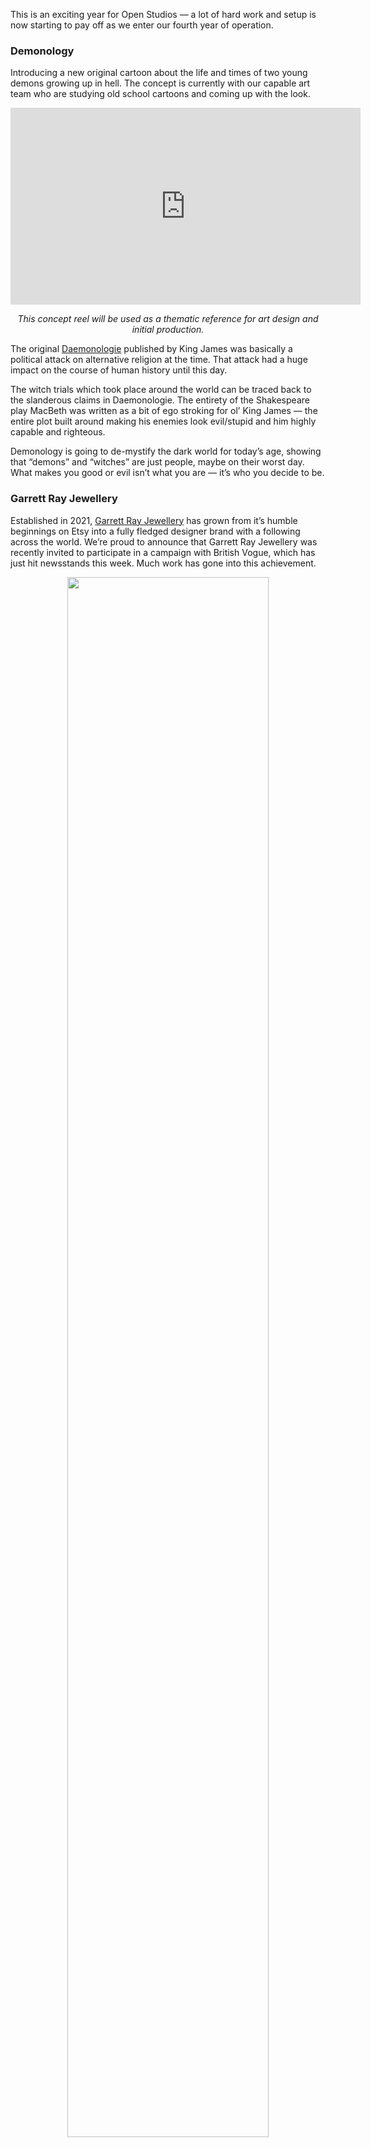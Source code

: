 This is an exciting year for Open Studios — a lot of hard work and setup is now starting to pay off as we enter our fourth year of operation.

### Demonology

Introducing a new original cartoon about the life and times of two young demons growing up in hell. The concept is currently with our capable art team who are studying old school cartoons and coming up with the look.

<center style="margin: 0px auto">
<iframe width="560" height="315" src="https://www.youtube.com/embed/QdaT9zFnhlw?si=CYI6ZKhrI29j1ZVE" title="YouTube video player" frameborder="0" allow="accelerometer; autoplay; clipboard-write; encrypted-media; gyroscope; picture-in-picture; web-share" allowfullscreen></iframe>
<p><em>This concept reel will be used as a thematic reference for art design and initial production.</em></p>
</center>

The original [Daemonologie](https://en.wikipedia.org/wiki/Daemonologie) published by King James was basically a political attack on alternative religion at the time. That attack had a huge impact on the course of human history until this day.

The witch trials which took place around the world can be traced back to the slanderous claims in Daemonologie. The entirety of the Shakespeare play MacBeth was written as a bit of ego stroking for ol’ King James — the entire plot built around making his enemies look evil/stupid and him highly capable and righteous.

Demonology is going to de-mystify the dark world for today’s age, showing that “demons” and “witches” are just people, maybe on their worst day. What makes you good or evil isn’t what you are — it’s who you decide to be.

### Garrett Ray Jewellery

Established in 2021, [Garrett Ray Jewellery](https://grayjewellery.com.au/) has grown from it’s humble beginnings on Etsy into a fully fledged designer brand with a following across the world. We’re proud to announce that Garrett Ray Jewellery was recently invited to participate in a campaign with British Vogue, which has just hit newsstands this week. Much work has gone into this achievement.

<center style="margin: 0px auto">
<img width="80%" height="auto" src="/assets/blog/2023/01/1_0twpdr9rjoC3lNUQ1o1Wow.webp" />

<p><em>Our spot in the February 2023 issue of British Vogue, part one of three in this campaign.</em></p>

</center>

In the third quarter of 2022 we performed a competitor analysis on the website — looking at how our website stacks up to industry leaders who have been in the biz for decades. These changes elevated the site from just a generic Shopify site to the Garrett Ray Jewellery of today.

<center style="margin: 0px auto">
<iframe width="560" height="315" src="https://www.youtube.com/embed/pnEoyGDhc80?si=DV1txEta5hiRhhxf" title="YouTube video player" frameborder="0" allow="accelerometer; autoplay; clipboard-write; encrypted-media; gyroscope; picture-in-picture; web-share" allowfullscreen></iframe>
<p><em>In the lead up to being in British Vogue, we produced a video ad just to set the tone of the jewellery brand. Video advertising is definitely going to be a space we explore more as we build our video production capability.</em></p>
</center>

And finally we’re excited to announce the release of two new jewellery collections — [The Diamond Classics](https://grayjewellery.com.au/collections/diamond-classics) and [The Zodiac Collection](https://grayjewellery.com.au/collections/zodiac-collection).

<center style="margin: 0px auto">
<img width="80%" height="auto" src="/assets/blog/2023/01/1_ZG64hUHdD3AgE8dhv77zew.webp" />

<p><em>Timeless and Elegant, Diamond Classics feature GIA certified diamonds set in precious metals.</em></p>

</center>

<center style="margin: 0px auto">
<img width="80%" height="auto" src="/assets/blog/2023/01/1_4l4_iFAsM3F7Vb5Ldvjz8g.webp" />

<p><em>Each horoscope design was sculpted to match unique artwork, the back features the constellation.</em></p>
</center>


#### Follow Garrett Ray Jewellery

- Facebook: [GarrettRayJewellery](https://www.facebook.com/GarrettRayJewellery)
- Instagram: [@garrettrayjewellery](https://www.instagram.com/garrettrayjewellery/)
- Website: [grayjewellery.com.au](https://grayjewellery.com.au/)


### Kamigen

The entire [Kamigen](http://kamigen.com/) project is undergoing an art rebuild, although it’s not at the top of our priorities right now as there is just \*so much\* to do here.

Previously Kamigen was rapidly produced on a monthly basis in order to generate unique story and art for a more advanced production. We have recently begun that. Here’s a sneak peek at a new trailer and some of the new comics pages, we hope you love the new look as much as we do!

<center style="margin: 0px auto">
<iframe width="560" height="315" src="https://www.youtube.com/embed/VUzLwHIt_vM?si=DFguu6SkHPBsjFye" title="YouTube video player" frameborder="0" allow="accelerometer; autoplay; clipboard-write; encrypted-media; gyroscope; picture-in-picture; web-share" allowfullscreen></iframe>
<p><em>Given the new level of art we can make now, the animation aspect of the project was brought forward. This test footage is the start of that production. Made with Blender and love.Joe’s introduction in the new comic, this is still concept art and not final.</em></p>
</center>

<center style="margin: 0px auto">
<img width="80%" height="auto" src="/assets/blog/2023/01/1_1HyL-3Z-s7Jc37otieWsdw.webp" />
<img width="80%" height="auto" src="/assets/blog/2023/01/1_gYT-8JfZKNvygnJSp-dV2A.webp" />

<p><em>Taka’s introduction in the new comic, this is still concept art and not final.</em></p>
</center>

-   Facebook: [kamigenofficial](https://www.facebook.com/kamigenofficial)
-   Website: [kamigen.com](https://kamigen.com/)

### Other news
- Gamer Loot Australia is now closed, it had a good run unfortunately it never really broke even business wise so the call was made.
- Paul Brzeski has published some [blog articles](https://paulbrzeski.medium.com/) over the holidays.
- Studio branding project is underway.

### Find us online!

- Facebook: [openstudiosco](https://www.facebook.com/openstudiosco)
- LinkedIn: [open-studios-australia](https://www.linkedin.com/company/open-studios-australia/)
- Website: [openstudios.xyz](https://openstudios.xyz/)
- YouTube: [@open-studios](https://www.youtube.com/@open-studios)
